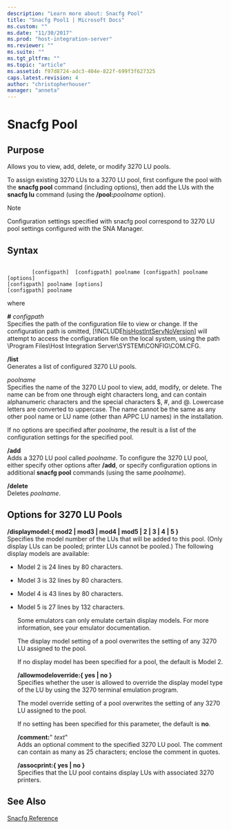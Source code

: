 ```yaml
---
description: "Learn more about: Snacfg Pool"
title: "Snacfg Pool1 | Microsoft Docs"
ms.custom: ""
ms.date: "11/30/2017"
ms.prod: "host-integration-server"
ms.reviewer: ""
ms.suite: ""
ms.tgt_pltfrm: ""
ms.topic: "article"
ms.assetid: f97d8724-adc3-404e-822f-699f3f627325
caps.latest.revision: 4
author: "christopherhouser"
manager: "anneta"
---
```

# Snacfg Pool
## Purpose  
 Allows you to view, add, delete, or modify 3270 LU pools.  
  
 To assign existing 3270 LUs to a 3270 LU pool, first configure the pool with the **snacfg pool** command (including options), then add the LUs with the **snacfg lu** command (using the **/pool:**<em>poolname</em> option).  
  
> [!NOTE]
>  Configuration settings specified with snacfg pool correspond to 3270 LU pool settings configured with the SNA Manager.  
  
## Syntax  
  
```  
  
        [configpath]  [configpath] poolname [configpath] poolname [options]  
[configpath] poolname [options]  
[configpath] poolname  
```  
  
 where  
  
 **#** *configpath*  
 Specifies the path of the configuration file to view or change. If the configuration path is omitted, [!INCLUDE[hisHostIntServNoVersion](../includes/hishostintservnoversion-md.md)] will attempt to access the configuration file on the local system, using the path \Program Files\Host Integration Server\SYSTEM\CONFIG\COM.CFG.  
  
 **/list**  
 Generates a list of configured 3270 LU pools.  
  
 *poolname*  
 Specifies the name of the 3270 LU pool to view, add, modify, or delete. The name can be from one through eight characters long, and can contain alphanumeric characters and the special characters $, #, and @. Lowercase letters are converted to uppercase. The name cannot be the same as any other pool name or LU name (other than APPC LU names) in the installation.  
  
 If no options are specified after *poolname*, the result is a list of the configuration settings for the specified pool.  
  
 **/add**  
 Adds a 3270 LU pool called *poolname*. To configure the 3270 LU pool, either specify other options after **/add**, or specify configuration options in additional **snacfg pool** commands (using the same *poolname*).  
  
 **/delete**  
 Deletes *poolname*.  
  
## Options for 3270 LU Pools  
 **/displaymodel:{ mod2 &#124; mod3 &#124; mod4 &#124; mod5 &#124; 2 &#124; 3 &#124; 4 &#124; 5 }**  
 Specifies the model number of the LUs that will be added to this pool. (Only display LUs can be pooled; printer LUs cannot be pooled.) The following display models are available:  
  
- Model 2 is 24 lines by 80 characters.  
  
- Model 3 is 32 lines by 80 characters.  
  
- Model 4 is 43 lines by 80 characters.  
  
- Model 5 is 27 lines by 132 characters.  
  
  Some emulators can only emulate certain display models. For more information, see your emulator documentation.  
  
  The display model setting of a pool overwrites the setting of any 3270 LU assigned to the pool.  
  
  If no display model has been specified for a pool, the default is Model 2.  
  
  **/allowmodeloverride:{ yes &#124; no }**  
  Specifies whether the user is allowed to override the display model type of the LU by using the 3270 terminal emulation program.  
  
  The model override setting of a pool overwrites the setting of any 3270 LU assigned to the pool.  
  
  If no setting has been specified for this parameter, the default is **no**.  
  
  **/comment:**" *text*"  
  Adds an optional comment to the specified 3270 LU pool. The comment can contain as many as 25 characters; enclose the comment in quotes.  
  
  **/assocprint:{ yes &#124; no }**  
  Specifies that the LU pool contains display LUs with associated 3270 printers.  
  
## See Also  
 [Snacfg Reference](../core/snacfg-reference2.md)
